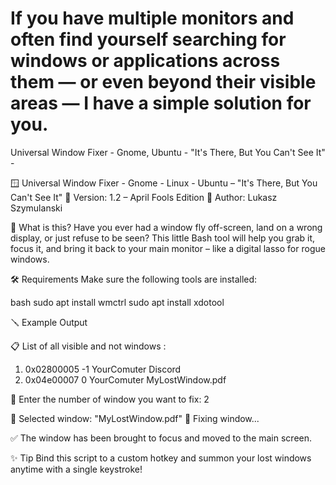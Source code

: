 # If you have multiple monitors and often find yourself searching for windows or applications across them — or even beyond their visible areas — I have a simple solution for you.
Universal Window Fixer - Gnome, Ubuntu - "It's There, But You Can't See It" - 

🪟 Universal Window Fixer - Gnome - Linux - Ubuntu – "It's There, But You Can't See It"
🎯 Version: 1.2 – April Fools Edition
👥 Author: Lukasz Szymulanski

🧠 What is this?
Have you ever had a window fly off-screen, land on a wrong display, or just refuse to be seen?
This little Bash tool will help you grab it, focus it, and bring it back to your main monitor – like a digital lasso for rogue windows.

🛠 Requirements
Make sure the following tools are installed:

bash
sudo apt install wmctrl
sudo apt install xdotool

🪛 Example Output

📋 List of all visible and not windows :

 1. 0x02800005 -1 YourComuter Discord
 2. 0x04e00007  0 YourComuter MyLostWindow.pdf

🔢 Enter the number of window you want to fix: 2

🎯 Selected window: "MyLostWindow.pdf"
🔧 Fixing window...

✅ The window has been brought to focus and moved to the main screen.


✨ Tip
Bind this script to a custom hotkey and summon your lost windows anytime with a single keystroke!
